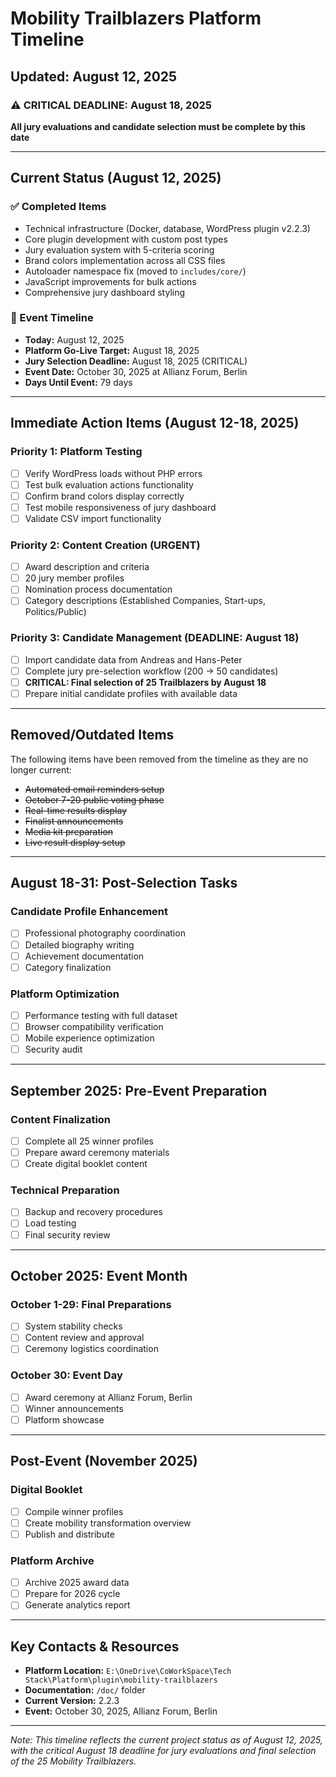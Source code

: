# Mobility Trailblazers Platform Timeline
## Updated: August 12, 2025

### ⚠️ CRITICAL DEADLINE: August 18, 2025
**All jury evaluations and candidate selection must be complete by this date**

---

## Current Status (August 12, 2025)

### ✅ Completed Items
- Technical infrastructure (Docker, database, WordPress plugin v2.2.3)
- Core plugin development with custom post types
- Jury evaluation system with 5-criteria scoring
- Brand colors implementation across all CSS files
- Autoloader namespace fix (moved to `includes/core/`)
- JavaScript improvements for bulk actions
- Comprehensive jury dashboard styling

### 🚨 Event Timeline
- **Today:** August 12, 2025
- **Platform Go-Live Target:** August 18, 2025
- **Jury Selection Deadline:** August 18, 2025 (CRITICAL)
- **Event Date:** October 30, 2025 at Allianz Forum, Berlin
- **Days Until Event:** 79 days

---

## Immediate Action Items (August 12-18, 2025)

### Priority 1: Platform Testing
- [ ] Verify WordPress loads without PHP errors
- [ ] Test bulk evaluation actions functionality
- [ ] Confirm brand colors display correctly
- [ ] Test mobile responsiveness of jury dashboard
- [ ] Validate CSV import functionality

### Priority 2: Content Creation (URGENT)
- [ ] Award description and criteria
- [ ] 20 jury member profiles
- [ ] Nomination process documentation
- [ ] Category descriptions (Established Companies, Start-ups, Politics/Public)

### Priority 3: Candidate Management (DEADLINE: August 18)
- [ ] Import candidate data from Andreas and Hans-Peter
- [ ] Complete jury pre-selection workflow (200 → 50 candidates)
- [ ] **CRITICAL: Final selection of 25 Trailblazers by August 18**
- [ ] Prepare initial candidate profiles with available data

---

## Removed/Outdated Items
The following items have been removed from the timeline as they are no longer current:
- ~~Automated email reminders setup~~
- ~~October 7-20 public voting phase~~
- ~~Real-time results display~~
- ~~Finalist announcements~~
- ~~Media kit preparation~~
- ~~Live result display setup~~

---

## August 18-31: Post-Selection Tasks

### Candidate Profile Enhancement
- [ ] Professional photography coordination
- [ ] Detailed biography writing
- [ ] Achievement documentation
- [ ] Category finalization

### Platform Optimization
- [ ] Performance testing with full dataset
- [ ] Browser compatibility verification
- [ ] Mobile experience optimization
- [ ] Security audit

---

## September 2025: Pre-Event Preparation

### Content Finalization
- [ ] Complete all 25 winner profiles
- [ ] Prepare award ceremony materials
- [ ] Create digital booklet content

### Technical Preparation
- [ ] Backup and recovery procedures
- [ ] Load testing
- [ ] Final security review

---

## October 2025: Event Month

### October 1-29: Final Preparations
- [ ] System stability checks
- [ ] Content review and approval
- [ ] Ceremony logistics coordination

### October 30: Event Day
- [ ] Award ceremony at Allianz Forum, Berlin
- [ ] Winner announcements
- [ ] Platform showcase

---

## Post-Event (November 2025)

### Digital Booklet
- [ ] Compile winner profiles
- [ ] Create mobility transformation overview
- [ ] Publish and distribute

### Platform Archive
- [ ] Archive 2025 award data
- [ ] Prepare for 2026 cycle
- [ ] Generate analytics report

---

## Key Contacts & Resources

- **Platform Location:** `E:\OneDrive\CoWorkSpace\Tech Stack\Platform\plugin\mobility-trailblazers`
- **Documentation:** `/doc/` folder
- **Current Version:** 2.2.3
- **Event:** October 30, 2025, Allianz Forum, Berlin

---

*Note: This timeline reflects the current project status as of August 12, 2025, with the critical August 18 deadline for jury evaluations and final selection of the 25 Mobility Trailblazers.*
